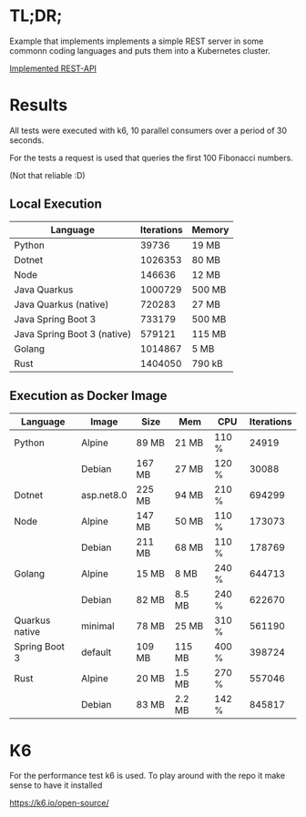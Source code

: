 # TL;DR;
Example that implements implements a simple REST server in some
commonn coding languages and puts them into a Kubernetes cluster.

[Implemented REST-API](api/openapi.yaml)

# Results
All tests were executed with k6, 10 parallel consumers over a period
of 30 seconds.

For the tests a request is used that queries the first 100 Fibonacci numbers.

(Not that reliable :D)



## Local Execution

| Language                    | Iterations | Memory |
| --------------------------- | ---------- | ------ |
| Python                      |     39736  |  19 MB |
| Dotnet                      |   1026353  |  80 MB |
| Node                        |    146636  |  12 MB |
| Java Quarkus                |   1000729  | 500 MB |
| Java Quarkus (native)       |    720283  |  27 MB |
| Java Spring Boot 3          |    733179  | 500 MB |
| Java Spring Boot 3 (native) |    579121  | 115 MB |
| Golang                      |   1014867  |   5 MB |
| Rust                        |   1404050  | 790 kB |

## Execution as Docker Image

| Language       | Image      | Size   | Mem      | CPU   | Iterations |
| -------------- | ---------- | ------ | -------- | ----- | ---------- |
| Python         | Alpine     |  89 MB |  21 MB   | 110 % |  24919     |
|                | Debian     | 167 MB |  27 MB   | 120 % |  30088     |
| Dotnet         | asp.net8.0 | 225 MB |  94 MB   | 210 % | 694299     |
| Node           | Alpine     | 147 MB |  50 MB   | 110 % | 173073     |
|                | Debian     | 211 MB |  68 MB   | 110 % | 178769     |
| Golang         | Alpine     |  15 MB |   8 MB   | 240 % | 644713     |
|                | Debian     |  82 MB |   8.5 MB | 240 % | 622670     |
| Quarkus native | minimal    |  78 MB |  25 MB   | 310 % | 561190     |
| Spring Boot 3  | default    | 109 MB | 115 MB   | 400 % | 398724     |
| Rust           | Alpine     |  20 MB |   1.5 MB | 270 % | 557046     |
|                | Debian     |  83 MB |   2.2 MB | 142 % | 845817     |


# K6
For the performance test k6 is used. To play around with the 
repo it make sense to have it installed

https://k6.io/open-source/